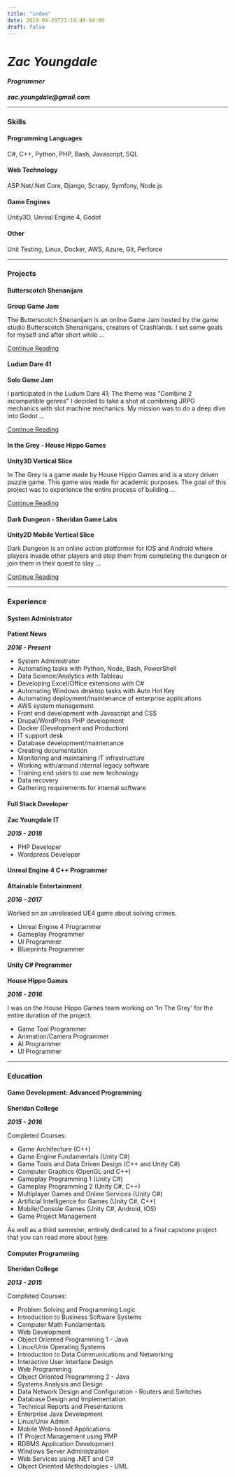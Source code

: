 ```yaml
---
title: "index"
date: 2019-04-29T23:14:48-04:00
draft: false
---
```


# ___Zac Youngdale___

#### ___Programmer___

___zac.youngdale@gmail.com___

---

### Skills

#### Programming Languages

C#, C++, Python, PHP, Bash, Javascript, SQL

#### Web Technology

ASP.Net/.Net Core, Django, Scrapy, Symfony, Node.js

#### Game Engines

Unity3D, Unreal Engine 4, Godot

#### Other

Unit Testing, Linux, Docker, AWS, Azure, Git, Perforce

---

### Projects

#### Butterscotch Shenanijam


__Group Game Jam__

The Butterscotch Shenanijam is an online Game Jam hosted by the game studio Butterscotch Shenanigans, creators of Crashlands. I set some goals for myself and after short while ...

[Continue Reading](/projects/butterscotch-shenanijam-post-mortem/)

#### Ludum Dare 41

__Solo Game Jam__

I participated in the Ludum Dare 41; The theme was "Combine 2 incompatible genres" I decided to take a shot at combining JRPG mechanics with slot machine mechanics. My mission was to do a deep dive into Godot ...

[Continue Reading](/projects/ludum-dare-41-post-mortem/)

#### In the Grey - House Hippo Games

__Unity3D Vertical Slice__


In The Grey is a game made by House Hippo Games and is a story driven puzzle game. This game was made for academic purposes. The goal of this project was to experience the entire process of building ...

[Continue Reading](/projects/in-the-grey-unity-vertical-slice/)

#### Dark Dungeon - Sheridan Game Labs

__Unity2D Mobile Vertical Slice__

Dark Dungeon is an online action platformer for IOS and Android where players invade other players and stop them from completing the dungeon or join them in their quest to slay ...

[Continue Reading](/projects/dark-dungeon-unity-vertical-slice/)

---

### Experience

#### System Administrator

__Patient News__

___2016 - Present___

- System Administrator
- Automating tasks with Python, Node, Bash, PowerShell
- Data Science/Analytics with Tableau
- Developing Excel/Office extensions with C#
- Automating Windows desktop tasks with Auto Hot Key
- Automating deployment/maintenance of enterprise applications
- AWS system management
- Front end development with Javascript and CSS
- Drupal/WordPress PHP development
- Docker (Development and Production)
- IT support desk
- Database development/maintenance
- Creating documentation
- Monitoring and maintaining IT infrastructure
- Working with/around internal legacy software
- Training end users to use new technology
- Data recovery
- Gathering requirements for internal software

#### Full Stack Developer

__Zac Youngdale IT__

___2015 - 2018___

- PHP Developer
- Wordpress Developer

#### Unreal Engine 4 C++ Programmer

__Attainable Entertainment__

___2016 - 2017___

Worked on an unreleased UE4 game about solving crimes.

- Unreal Engine 4 Programmer
- Gameplay Programmer
- UI Programmer
- Blueprints Programmer

#### Unity C# Programmer

__House Hippo Games__

___2016 - 2016___

I was on the House Hippo Games team working on 'In The Grey' for the entire duration of the project.

- Game Tool Programmer
- Animation/Camera Programmer
- AI Programmer
- UI Programmer

---

### Education

#### Game Development: Advanced Programming

__Sheridan College__

___2015 - 2016___

Completed Courses:

- Game Architecture (C++)
- Game Engine Fundamentals (Unity C#)
- Game Tools and Data Driven Design (C++ and Unity C#)
- Computer Graphics (OpenGL and C++)
- Gameplay Programming 1 (Unity C#)
- Gameplay Programming 2 (Unity C#, C++)
- Multiplayer Games and Online Services (Unity C#)
- Artificial Intelligence for Games (Unity C#, C++)
- Mobile/Console Games (Unity C#, Android, IOS)
- Game Project Management

As well as a third semester, entirely dedicated to a final capstone project that you can read more about 
[here](/projects/in-the-grey-unity-vertical-slice/).


#### Computer Programming

__Sheridan College__

___2013 - 2015___

Completed Courses:

- Problem Solving and Programming Logic
- Introduction to Business Software Systems
- Computer Math Fundamentals
- Web Development
- Object Oriented Programming 1 - Java
- Linux/Unix Operating Systems
- Introduction to Data Communications and Networking
- Interactive User Interface Design
- Web Programming
- Object Oriented Programming 2 - Java
- Systems Analysis and Design
- Data Network Design and Configuration - Routers and Switches
- Database Design and Implementation
- Technical Reports and Presentations
- Enterprise Java Development
- Linux/Unix Admin
- Mobile Web-based Applications
- IT Project Management using PMP
- RDBMS Application Development
- Windows Server Administration
- Web Services using .NET and C#
- Object Oriented Methodologies - UML 